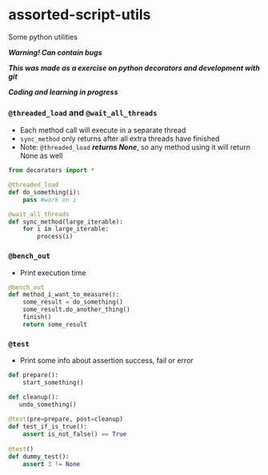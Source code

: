 # assorted-script-utils
Some python utilities

***Warning! Can contain bugs***

***This was made as a exercise on python decorators and development with git***

***Coding and learning in progress***

### ```@threaded_load``` and ```@wait_all_threads```
- Each method call will execute in a separate thread
- ```sync_method``` only returns after all extra threads have finished
- Note: ```@threaded_load``` ***returns None***, so any method using it will return None as well
```python
from decorators import *

@threaded_load
def do_something(i):
    pass #work on i

@wait_all_threads
def sync_method(large_iterable):
    for i in large_iterable:
        process(i)
```


### ```@bench_out```
- Print execution time
```python
@bench_out
def method_i_want_to_measure():
    some_result = do_something()
    some_result.do_another_thing()
    finish()
    return some_result
```


### ```@test```
- Print some info about assertion success, fail or error
```python
def prepare():
    start_something()

def cleanup():
   undo_something()
   
@test(pre=prepare, post=cleanup)
def test_if_is_true():
    assert is_not_false() == True
    
@test()
def dummy_test():
    assert 3 != None
```
